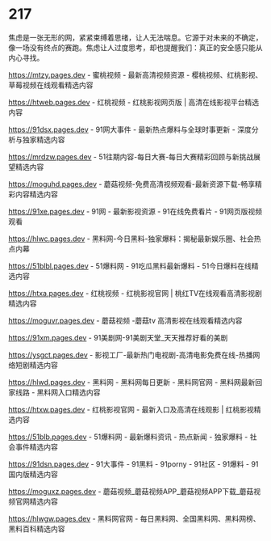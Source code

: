 # 217
焦虑是一张无形的网，紧紧束缚着思绪，让人无法喘息。它源于对未来的不确定，像一场没有终点的赛跑。焦虑让人过度思考，却也提醒我们：真正的安全感只能从内心寻找。

https://mtzy.pages.dev - 蜜桃视频 - 最新高清视频资源 - 樱桃视频、红桃影视、草莓视频在线观看精选内容

https://htweb.pages.dev - 红桃视频 - 红桃影视网页版 | 高清在线影视平台精选内容

https://91dsx.pages.dev - 91网大事件 - 最新热点爆料与全球时事更新 - 深度分析与独家精选内容

https://mrdzw.pages.dev - 51往期内容-每日大赛-每日大赛精彩回顾与新挑战展望精选内容

https://moguhd.pages.dev - 蘑菇视频-免费高清视频观看-最新资源下载-畅享精彩内容精选内容

https://91xe.pages.dev - 91网 - 最新影视资源 - 91在线免费看片 - 91网页版视频观看

https://hlwc.pages.dev - 黑料网-今日黑料-独家爆料：揭秘最新娱乐圈、社会热点内幕

https://51blbl.pages.dev - 51爆料网 - 91吃瓜黑料最新爆料 - 51今日爆料在线精选内容

https://htxa.pages.dev - 红桃视频 - 红桃影视官网 | 桃红TV在线观看高清影视剧精选内容

https://moguvr.pages.dev - 蘑菇视频 -蘑菇tv 高清影视在线观看精选内容

https://91xm.pages.dev - 91美剧网-91美剧天堂_天天推荐好看的美剧

https://ysgct.pages.dev - 影视工厂-最新热门电视剧-高清电影免费在线-热播网络短剧精选内容

https://hlwd.pages.dev - 黑料网 - 黑料网每日更新 - 黑料网官网 - 黑料网最新回家线路 - 黑料网入口精选内容

https://htxw.pages.dev - 红桃影视官网 - 最新入口及高清在线观影 | 红桃影视精选内容

https://51blb.pages.dev - 51爆料网 - 最新爆料资讯 - 热点新闻 - 独家爆料 - 社会事件精选内容

https://91dsn.pages.dev - 91大事件 - 91黑料 - 91porny - 91社区 - 91爆料 - 91国内版精选内容

https://moguxz.pages.dev - 蘑菇视频_蘑菇视频APP_蘑菇视频APP下载_蘑菇视频官网精选内容

https://hlwgw.pages.dev - 黑料网官网 - 每日黑料网、全国黑料网、黑料网榜、黑料百科精选内容

